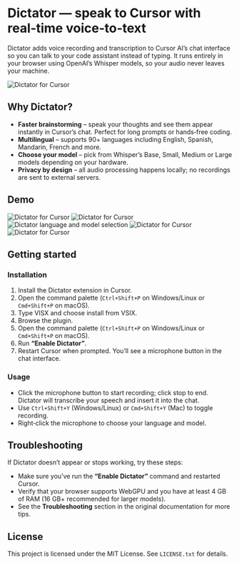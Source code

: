 # Dictator — speak to Cursor with real‑time voice‑to‑text

<p align="right">
<!--<a href="https://www.buymeacoffee.com/echosys" target="_blank"><img src="https://cdn.buymeacoffee.com/buttons/v2/default-blue.png" alt="Buy Me A Coffee" height="40 !mportant"></a>-->
<!--<a href="https://www.paypal.com/donate/?hosted_button_id=QTFKNZEVZDBGY" target="_blank"><img src="https://img.shields.io/badge/Donate-PayPal-blue.svg" alt="Donate via PayPal" height="40 !mportant"></a> -->
</p>

Dictator adds voice recording and transcription to Cursor AI’s chat interface so you can talk to your code assistant instead of typing. It runs entirely in your browser using OpenAI’s Whisper models, so your audio never leaves your machine.

![Dictator for Cursor](https://echosys.dev/images/others/dictator_social_preview.png)

## Why Dictator?

- **Faster brainstorming** – speak your thoughts and see them appear instantly in Cursor’s chat. Perfect for long prompts or hands‑free coding.
- **Multilingual** – supports 90+ languages including English, Spanish, Mandarin, French and more.
- **Choose your model** – pick from Whisper’s Base, Small, Medium or Large models depending on your hardware.
- **Privacy by design** – all audio processing happens locally; no recordings are sent to external servers.

## Demo
![Dictator for Cursor](https://echosys.dev/images/others/1.jpg)
![Dictator for Cursor](https://echosys.dev/images/others/4.jpg)
![Dictator language and model selection](https://echosys.dev/images/others/Dictator2.png)
![Dictator for Cursor](https://echosys.dev/images/others/2.jpg)
![Dictator for Cursor](https://echosys.dev/images/others/3.jpg)

## Getting started

### Installation

1. Install the Dictator extension in Cursor.
2. Open the command palette (`Ctrl+Shift+P` on Windows/Linux or `Cmd+Shift+P` on macOS).
3. Type VISX and choose install from VSIX.
4. Browse the plugin.
5. Open the command palette (`Ctrl+Shift+P` on Windows/Linux or `Cmd+Shift+P` on macOS).
6. Run **“Enable Dictator”**.
7. Restart Cursor when prompted. You’ll see a microphone button in the chat interface.

### Usage

- Click the microphone button to start recording; click stop to end. Dictator will transcribe your speech and insert it into the chat.
- Use `Ctrl+Shift+Y` (Windows/Linux) or `Cmd+Shift+Y` (Mac) to toggle recording.
- Right‑click the microphone to choose your language and model.

## Troubleshooting

If Dictator doesn’t appear or stops working, try these steps:

- Make sure you’ve run the **“Enable Dictator”** command and restarted Cursor.
- Verify that your browser supports WebGPU and you have at least 4 GB of RAM (16 GB+ recommended for larger models).
- See the **Troubleshooting** section in the original documentation for more tips.

## License

This project is licensed under the MIT License. See `LICENSE.txt` for details.

<p align="right">
<!--<a href="https://www.buymeacoffee.com/echosys" target="_blank"><img src="https://cdn.buymeacoffee.com/buttons/v2/default-blue.png" alt="Buy Me A Coffee" height="40 !mportant"></a>-->
<!--<a href="https://www.paypal.com/donate/?hosted_button_id=QTFKNZEVZDBGY" target="_blank"><img src="https://img.shields.io/badge/Donate-PayPal-blue.svg" alt="Donate via PayPal" height="24 !mportant"></a>-->
</p>

